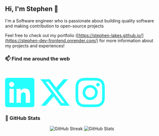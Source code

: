 
## Hi, I'm Stephen 👋 

I'm a Software engineer who is passionate about building quality software and making contribution to open-source projects


Feel free to check out my portfolio ([https://stephen-lakes.github.io/](https://stephen-dev-frontend.onrender.com/) for more information about my projects and experiences!

### 📫 Find me around the web
<br />
<p align="">
    <a href="https://www.linkedin.com/in/stephenoluyomi/"><img src="https://raw.githubusercontent.com/frenck/frenck/main/images/linkedin.svg"></a>
    &nbsp;&nbsp;&nbsp;
    <a href="https://twitter.com/StephenOluyomi"><img src="https://raw.githubusercontent.com/frenck/frenck/main/images/x.svg"></a>
    &nbsp;&nbsp;&nbsp;
    <a href="https://instagram.com/StephenOluyomi"><img src="https://raw.githubusercontent.com/frenck/frenck/main/images/instagram.svg"></a>
    &nbsp;&nbsp;&nbsp;
</p>

### :star2: GitHub Stats

<p align="center">
    <img width="400" src="https://github-readme-stats.vercel.app/api?username=stephen-lakes&theme=tokyonight&show_icons=true&hide_border=true&count_private=true" alt="GitHub Streak" />
    <img width="400" src="https://github-readme-streak-stats.herokuapp.com/?user=stephen-lakes&theme=tokyonight&hide_border=true" alt="GitHub Stats" />
</p>
